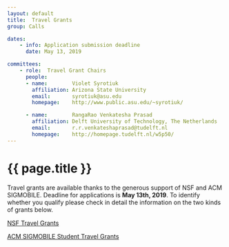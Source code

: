 ```yaml
---
layout: default
title:  Travel Grants
group: Calls

dates:
    - info: Application submission deadline
      date: May 13, 2019

committees:
    - role:  Travel Grant Chairs
      people:
      - name:        Violet Syrotiuk
        affiliation: Arizona State University
        email:       syrotiuk@asu.edu
        homepage:    http://www.public.asu.edu/~syrotiuk/ 

      - name:        RangaRao Venkatesha Prasad
        affiliation: Delft University of Technology, The Netherlands
        email:       r.r.venkateshaprasad@tudelft.nl
        homepage:    http://homepage.tudelft.nl/w5p50/
---
```


# {{ page.title }}

Travel grants are available thanks to the generous support of NSF and ACM SIGMOBILE. Deadline for applications is **May 13th, 2019**. To identify whether you qualify please check in detail the information on the two kinds of grants below.

<a href="STG-NSF.html">NSF Travel Grants</a>

<a href="STG-ACM-SIGMOBILE.html">ACM SIGMOBILE Student Travel Grants</a>


